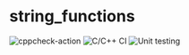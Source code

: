 # string_functions
![cppcheck-action](https://github.com/stepin104796/string_functions/workflows/cppcheck-action/badge.svg)  ![C/C++ CI](https://github.com/stepin104796/string_functions/workflows/C/C++%20CI/badge.svg)  ![Unit testing](https://github.com/stepin104796/string_functions/workflows/Unit%20testing/badge.svg)


